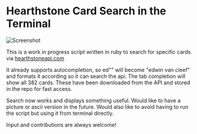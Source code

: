Hearthstone Card Search in the Terminal
==============

![Screenshot](http://i.imgur.com/lnMcaWu.png)

This is a work in progress script written in ruby to search for specific cards via [hearthstoneapi.com](http://hearthstoneapi.com)

It already supports autocompletion, so ed"<tab>" will become "edwin van cleef" and formats it according so it can search the api. The tab completion will show all 382 cards. These have been downloaded from the API and stored in the repo for fast access.

Search now works and displays something useful. Would like to have a picture or ascii version in the future. Would also like to avoid having to run the script but using it from terminal directly. 

Input and contributions are always welcome!
